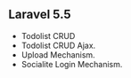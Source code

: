 
## Laravel 5.5

- Todolist CRUD
- Todolist CRUD Ajax.
- Upload Mechanism.
- Socialite Login Mechanism.
